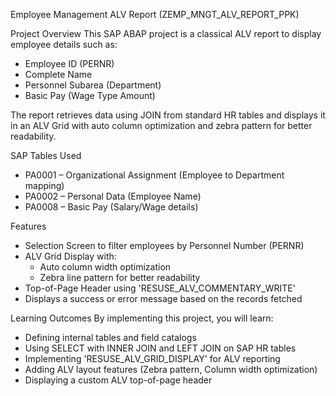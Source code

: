 Employee Management ALV Report (ZEMP_MNGT_ALV_REPORT_PPK)

Project Overview
This SAP ABAP project is a classical ALV report to display employee details such as:
- Employee ID (PERNR)
- Complete Name
- Personnel Subarea (Department)
- Basic Pay (Wage Type Amount)

The report retrieves data using JOIN from standard HR tables and displays it in an ALV Grid with auto column optimization and zebra pattern for better readability.

SAP Tables Used
- PA0001 – Organizational Assignment (Employee to Department mapping)  
- PA0002 – Personal Data (Employee Name)  
- PA0008 – Basic Pay (Salary/Wage details)

Features
- Selection Screen to filter employees by Personnel Number (PERNR)
- ALV Grid Display with:
  - Auto column width optimization
  - Zebra line pattern for better readability
- Top-of-Page Header using 'RESUSE_ALV_COMMENTARY_WRITE'
- Displays a success or error message based on the records fetched

Learning Outcomes
By implementing this project, you will learn:
- Defining internal tables and field catalogs
- Using SELECT with INNER JOIN and LEFT JOIN on SAP HR tables
- Implementing 'RESUSE_ALV_GRID_DISPLAY' for ALV reporting
- Adding ALV layout features (Zebra pattern, Column width optimization)
- Displaying a custom ALV top-of-page header
